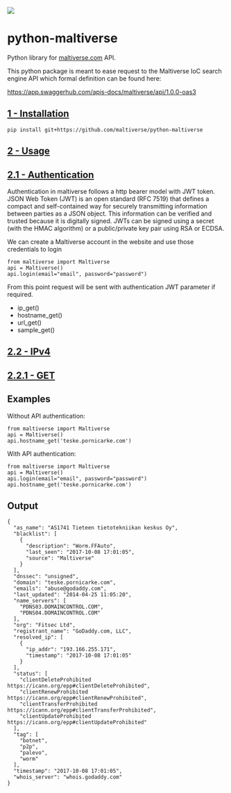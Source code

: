 ![](https://maltiverse.com/assets/images/logo/logo_letters_black.png)

# python-maltiverse
Python library for [maltiverse.com](https://www.maltiverse.com/) API.

This python package is meant to ease request to the Maltiverse IoC search engine API which formal definition can be found here:

https://app.swaggerhub.com/apis-docs/maltiverse/api/1.0.0-oas3



## [1 - Installation](#table-of-contents)

```
pip install git+https://github.com/maltiverse/python-maltiverse
```


## [2 - Usage](#table-of-contents)

## [2.1 - Authentication](#table-of-contents)

Authentication in maltiverse follows a http bearer model with JWT token. JSON Web Token (JWT) is an open standard (RFC 7519) that defines a compact and self-contained way for securely transmitting information between parties as a JSON object. This information can be verified and trusted because it is digitally signed. JWTs can be signed using a secret (with the HMAC algorithm) or a public/private key pair using RSA or ECDSA.

We can create a Maltiverse account in the website and use those credentials to login 

```
from maltiverse import Maltiverse
api = Maltiverse()
api.login(email="email", password="password")
```

From this point request will be sent with authentication JWT parameter if required.


+ ip_get()
+ hostname_get()
+ url_get()
+ sample_get()




## [2.2 - IPv4](#table-of-contents)
## [2.2.1 - GET](#table-of-contents)
   
   




## Examples

Without API authentication:

```
from maltiverse import Maltiverse
api = Maltiverse()
api.hostname_get('teske.pornicarke.com')
```

With API authentication:

```
from maltiverse import Maltiverse
api = Maltiverse()
api.login(email="email", password="password")
api.hostname_get('teske.pornicarke.com')
```

## Output

```  
{
  "as_name": "AS1741 Tieteen tietotekniikan keskus Oy",
  "blacklist": [
    {
      "description": "Worm.FFAuto",
      "last_seen": "2017-10-08 17:01:05",
      "source": "Maltiverse"
    }
  ],
  "dnssec": "unsigned",
  "domain": "teske.pornicarke.com",
  "emails": "abuse@godaddy.com",
  "last_updated": "2014-04-25 11:05:20",
  "name_servers": [
    "PDNS03.DOMAINCONTROL.COM",
    "PDNS04.DOMAINCONTROL.COM"
  ],
  "org": "Fitsec Ltd",
  "registrant_name": "GoDaddy.com, LLC",
  "resolved_ip": [
    {
      "ip_addr": "193.166.255.171",
      "timestamp": "2017-10-08 17:01:05"
    }
  ],
  "status": [
    "clientDeleteProhibited https://icann.org/epp#clientDeleteProhibited",
    "clientRenewProhibited https://icann.org/epp#clientRenewProhibited",
    "clientTransferProhibited https://icann.org/epp#clientTransferProhibited",
    "clientUpdateProhibited https://icann.org/epp#clientUpdateProhibited"
  ],
  "tag": [
    "botnet",
    "p2p",
    "palevo",
    "worm"
  ],
  "timestamp": "2017-10-08 17:01:05",
  "whois_server": "whois.godaddy.com"
}
```

